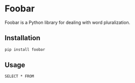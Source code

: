 # Foobar

Foobar is a Python library for dealing with word pluralization.

## Installation

```bash
pip install foobar
```

## Usage

```mysql
SELECT * FROM 
```